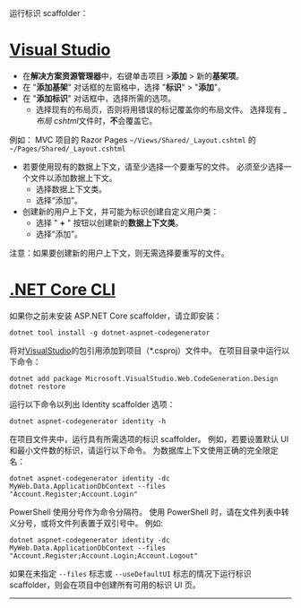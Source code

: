 运行标识 scaffolder：

# <a name="visual-studiotabvisual-studio"></a>[Visual Studio](#tab/visual-studio)

* 在**解决方案资源管理器**中，右键单击项目 >**添加** > 新的**基架项**。
* 在 "**添加基架**" 对话框的左窗格中，选择 "**标识**" > "**添加**"。
* 在 "**添加标识**" 对话框中，选择所需的选项。
  * 选择现有的布局页，否则将用错误的标记覆盖你的布局文件。 选择现有 *\_布局 cshtml*文件时，**不**会覆盖它。

 例如： MVC 项目的 Razor Pages `~/Views/Shared/_Layout.cshtml` 的 `~/Pages/Shared/_Layout.cshtml`
* 若要使用现有的数据上下文，请至少选择一个要重写的文件。 必须至少选择一个文件以添加数据上下文。
  * 选择数据上下文类。
  * 选择“添加”。
* 创建新的用户上下文，并可能为标识创建自定义用户类：
  * 选择 " **+** " 按钮以创建新的**数据上下文类**。
  * 选择“添加”。

注意：如果要创建新的用户上下文，则无需选择要重写的文件。

# <a name="net-core-clitabnetcore-cli"></a>[.NET Core CLI](#tab/netcore-cli)

如果你之前未安装 ASP.NET Core scaffolder，请立即安装：

```dotnetcli
dotnet tool install -g dotnet-aspnet-codegenerator
```

将对[VisualStudio](https://www.nuget.org/packages/Microsoft.VisualStudio.Web.CodeGeneration.Design/)的包引用添加到项目（\*.csproj）文件中。 在项目目录中运行以下命令：

```dotnetcli
dotnet add package Microsoft.VisualStudio.Web.CodeGeneration.Design
dotnet restore
```

运行以下命令以列出 Identity scaffolder 选项：

```dotnetcli
dotnet aspnet-codegenerator identity -h
```

在项目文件夹中，运行具有所需选项的标识 scaffolder。 例如，若要设置默认 UI 和最小文件数的标识，请运行以下命令。 为数据库上下文使用正确的完全限定名：

```dotnetcli
dotnet aspnet-codegenerator identity -dc MyWeb.Data.ApplicationDbContext --files "Account.Register;Account.Login"
```

PowerShell 使用分号作为命令分隔符。 使用 PowerShell 时，请在文件列表中转义分号，或将文件列表置于双引号中。 例如:

```dotnetcli
dotnet aspnet-codegenerator identity -dc MyWeb.Data.ApplicationDbContext --files "Account.Register;Account.Login;Account.Logout"
```

如果在未指定 `--files` 标志或 `--useDefaultUI` 标志的情况下运行标识 scaffolder，则会在项目中创建所有可用的标识 UI 页。

---
